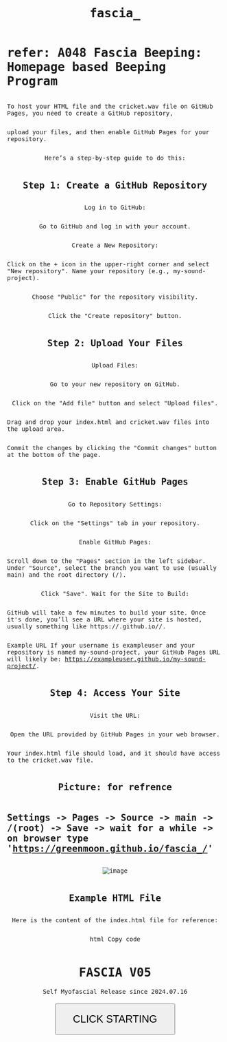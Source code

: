 # fascia_

# refer:  A048 Fascia Beeping: Homepage based Beeping Program

To host your HTML file and the cricket.wav file on GitHub Pages, you need to create a GitHub repository, 

upload your files, and then enable GitHub Pages for your repository. 

Here’s a step-by-step guide to do this:

## Step 1: Create a GitHub Repository
Log in to GitHub:

Go to GitHub and log in with your account.

Create a New Repository:

Click on the + icon in the upper-right corner and select "New repository".
Name your repository (e.g., my-sound-project).

Choose "Public" for the repository visibility.

Click the "Create repository" button.

## Step 2: Upload Your Files
Upload Files:

Go to your new repository on GitHub.

Click on the "Add file" button and select "Upload files".

Drag and drop your index.html and cricket.wav files into the upload area.

Commit the changes by clicking the "Commit changes" button at the bottom of the page.

## Step 3: Enable GitHub Pages
Go to Repository Settings:

Click on the "Settings" tab in your repository.

Enable GitHub Pages:

Scroll down to the "Pages" section in the left sidebar.
Under "Source", select the branch you want to use (usually main) and the root directory (/).

Click "Save".
Wait for the Site to Build:

GitHub will take a few minutes to build your site. Once it's done, you’ll see a URL where your site is hosted, usually something like https://<username>.github.io/<repository-name>/.

Example URL
If your username is exampleuser and your repository is named my-sound-project, your GitHub Pages URL will likely be: https://exampleuser.github.io/my-sound-project/.
 
## Step 4: Access Your Site
Visit the URL:

Open the URL provided by GitHub Pages in your web browser.

Your index.html file should load, and it should have access to the cricket.wav file.



## Picture: for refrence
## Settings -> Pages -> Source -> main -> /(root) -> Save -> wait for a while -> on browser type 'https://greenmoon.github.io/fascia_/'
![image](https://github.com/user-attachments/assets/e69f28d0-6876-439f-8af9-fcf475691604)




 

## Example HTML File
Here is the content of the index.html file for reference:

html
Copy code
<!DOCTYPE html>
<html lang="en">
<head>
    <meta charset="UTF-8">
    <meta name="viewport" content="width=device-width, initial-scale=1.0">
    <title>Self Myofascial Release Program</title>
    <style>
        body {
            display: flex;
            flex-direction: column;
            justify-content: flex-start;
            align-items: center;
            height: 100vh;
            margin: 0;
            padding-top: 20px; /* Adjust this value to move the content further up or down */
            font-family: 'Consolas', monospace;
        }
        #startButton {
            padding: 20px 40px;
            font-size: 24px;
            cursor: pointer;
            margin-top: 20px;
        }
        h1 {
            margin-bottom: 20px;
        }
        .status-line {
            display: flex;
            width: 100%;
            justify-content: flex-start;
            margin-bottom: 5px;
        }
        .status-label {
            min-width: 120px;
            display: inline-block;
        }
        #waitSecValue {
            font-size: 200px;
            color: red;
            position: fixed;
            bottom: 20px;
            text-align: center;
            width: 100%;
        }
    </style>
</head>
<body>
    <h1>FASCIA V05</h1>
    <div id="status">Self Myofascial Release since 2024.07.16</div>
    <div id="waitSecValue"></div>
    <button id="startButton">CLICK STARTING</button>
    <audio id="cricketSound" src="cricket.wav"></audio>
    <script>
        let loopCount = 0;
        const cricketSound = document.getElementById('cricketSound');
        cricketSound.volume = 0.25;  // Set volume to 25%
        let endTime;
        let countdownInterval;
        let timerStartTime;
        let pausedTime = 0;

        function playCricketSound(times = 1, interval = 500) {
            let count = 0;
            const playSound = () => {
                if (count < times) {
                    cricketSound.currentTime = 0;
                    cricketSound.play().then(() => {
                        console.log('Cricket sound played');
                    }).catch(error => {
                        console.error('Error playing sound:', error);
                    });
                    count++;
                    setTimeout(playSound, interval);
                }
            };
            playSound();
        }

        function startCountdown(duration, loopCount, display) {
            let timer = duration;
            timerStartTime = Date.now();
            countdownInterval = setInterval(() => {
                if (document.hidden) {
                    pausedTime = Date.now() - timerStartTime;
                    clearInterval(countdownInterval);
                    return;
                }

                if (pausedTime > 0) {
                    timer -= Math.floor(pausedTime / 1000);
                    pausedTime = 0;
                    timerStartTime = Date.now();
                }

                const seconds = parseInt(timer % 60, 10);
                const currentTime = new Date().toTimeString().split(' ')[0];
                document.getElementById('waitSecValue').textContent = `${seconds}`;

                display.innerHTML = `
                    <div class="status-line"><span class="status-label">Step:</span> <span>${loopCount}/60</span></div>
                    <div class="status-line"><span class="status-label">Current_time:</span> <span>${currentTime}</span></div>
                    <div class="status-line"><span class="status-label">End_time:</span> <span>${endTime}</span></div>
                `;

                if (--timer < 0) {
                    clearInterval(countdownInterval);
                    if (loopCount < 59) {
                        showAlert();
                    } else {
                        playCricketSound(5, 1000); // Play cricket sound 5 times, 1 second apart
                        document.getElementById('status').innerHTML = '<div class="status-line"><span class="status-label">Total time out:</span> <span>Alerting Finished</span></div>';
                    }
                }
            }, 1000);
        }

        function showAlert() {
            playCricketSound();
            loopCount++;
            startCountdown(59, loopCount, document.getElementById('status'));
        }

        function calculateEndTime() {
            const now = new Date();
            now.setMinutes(now.getMinutes() + 60);
            endTime = now.toTimeString().split(' ')[0]; // Get HH:MM:SS format
        }

        document.getElementById('startButton').addEventListener('click', () => {
            alert('Please set your device volume to 25% for optimal experience.');
            calculateEndTime();
            playCricketSound(1, 1000); // Play cricket sound 1 time, 1 second apart
            setTimeout(() => {
                showAlert();
                document.getElementById('startButton').style.display = 'none';
            }, 1000); // Delay to ensure the first sound is heard
        });

        document.addEventListener('visibilitychange', () => {
            if (!document.hidden && countdownInterval) {
                const remainingTime = parseInt(document.getElementById('waitSecValue').textContent, 10);
                startCountdown(remainingTime, loopCount, document.getElementById('status'));
            }
        });
    </script>
</body>
</html>
Notes:
The above code assumes that your HTML and cricket.wav files are in the same directory.
Make sure the filenames match exactly, including the extension.
After following these steps, your site should be live on GitHub Pages, and you can access it via the provided URL. This will allow you to test your webpage on any device with an internet connection.
